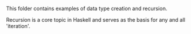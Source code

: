 This folder contains examples of data type creation and recursion.

Recursion is a core topic in Haskell and serves as the basis for any and all 'iteration'.
